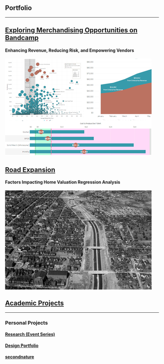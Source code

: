 ## Portfolio

---

<!-- ### Category Name 1  -->

## [Exploring Merchandising Opportunities on Bandcamp](https://nbcarroll.github.io/RevenueComparison/index.html)
#### Enhancing Revenue, Reducing Risk, and Empowering Vendors
<img src="images/github_project_thumbnail_bandcamp.jpg?raw=true"/>

## [Road Expansion](https://nbcarroll.github.io/SpringbankDrive/index.html)
#### Factors Impacting Home Valuation Regression Analysis
<img src="https://raw.githubusercontent.com/nbcarroll/nbcarroll.github.io/master/SpringbankDrive/Construction_of_Interstate_95%2C_downtown_Richmond_(2899336022).jpg" alt="Construction of Interstate 95, downtown Richmond">

## [Academic Projects]([https://github.com/nbcarroll/Projects#academic-projects](https://nbcarroll.github.io/SpringbankDrive/index.html))



---

### Personal Projects
#### [Research (Event Series)](https://researchseattle.com/)
#### [Design Portfolio](https://nbcdesign.tumblr.com/)
#### [secondnature](https://secondnatureseattle.com)

<!-- <p style="font-size:11px">Page template forked from <a href="https://github.com/evanca/quick-portfolio">evanca</a></p>
<!-- Remove above link if you don't want to attibute -->

<!-- If I want to later have different project sections just use varying # for Markdown -->
